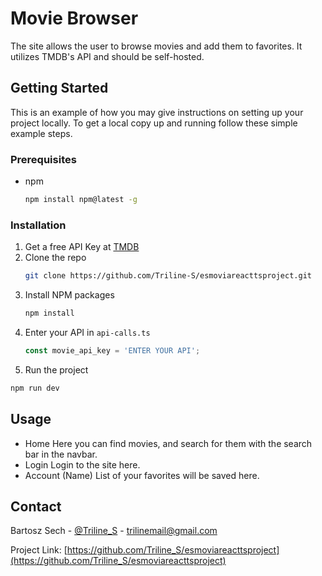 # Movie Browser

The site allows the user to browse movies and add them to favorites.
It utilizes TMDB's API and should be self-hosted.

## Getting Started

This is an example of how you may give instructions on setting up your project locally.
To get a local copy up and running follow these simple example steps.

### Prerequisites

* npm
  ```sh
  npm install npm@latest -g
  ```

### Installation


1. Get a free API Key at [TMDB](https://api.themoviedb.org)
2. Clone the repo
   ```sh
   git clone https://github.com/Triline-S/esmoviareacttsproject.git
   ```
3. Install NPM packages
   ```sh
   npm install
   ```
4. Enter your API in `api-calls.ts`
   ```js
   const movie_api_key = 'ENTER YOUR API';
   ```
5. Run the project
  ```sh
  npm run dev
  ```

## Usage

 - Home
 Here you can find movies, and search for them with the search bar in the navbar.
 - Login
 Login to the site here.
 - Account (Name)
 List of your favorites will be saved here.

## Contact

Bartosz Sech - [@Triline_S](https://twitter.com/Triline_S) - trilinemail@gmail.com

Project Link: [https://github.com/Triline_S/esmoviareacttsproject](https://github.com/Triline_S/esmoviareacttsproject)
